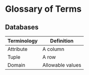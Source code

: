 # Glossary of Terms

## Databases
| Terminology | Definition       |
|-------------|------------------|
| Attribute   | A column         |
| Tuple       | A row            |
| Domain      | Allowable values |
